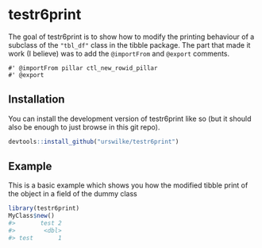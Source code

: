 
<!-- README.md is generated from README.Rmd. Please edit that file -->

# testr6print

The goal of testr6print is to show how to modify the printing behaviour
of a subclass of the `"tbl_df"` class in the tibble package. The part
that made it work (I believe) was to add the `@importFrom` and `@export`
comments.

    #' @importFrom pillar ctl_new_rowid_pillar
    #' @export

## Installation

You can install the development version of testr6print like so (but it
should also be enough to just browse in this git repo).

``` r
devtools::install_github("urswilke/testr6print")
```

## Example

This is a basic example which shows you how the modified tibble print of
the object in a field of the dummy class

``` r
library(testr6print)
MyClass$new()
#>       test 2
#>        <dbl>
#> test       1
```
